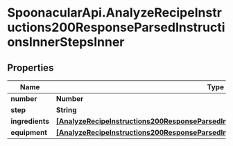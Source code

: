 # SpoonacularApi.AnalyzeRecipeInstructions200ResponseParsedInstructionsInnerStepsInner

## Properties

Name | Type | Description | Notes
------------ | ------------- | ------------- | -------------
**number** | **Number** |  | 
**step** | **String** |  | 
**ingredients** | [**[AnalyzeRecipeInstructions200ResponseParsedInstructionsInnerStepsInnerIngredientsInner]**](AnalyzeRecipeInstructions200ResponseParsedInstructionsInnerStepsInnerIngredientsInner.md) |  | [optional] 
**equipment** | [**[AnalyzeRecipeInstructions200ResponseParsedInstructionsInnerStepsInnerIngredientsInner]**](AnalyzeRecipeInstructions200ResponseParsedInstructionsInnerStepsInnerIngredientsInner.md) |  | [optional] 


